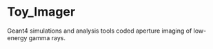 # Toy_Imager
Geant4 simulations and analysis tools coded aperture imaging of low-energy gamma rays.
